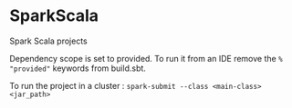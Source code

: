 # SparkScala
Spark Scala projects

Dependency scope is set to provided. To run it from an IDE remove the ```% "provided"``` keywords from build.sbt.

To run the project in a cluster :
```spark-submit --class <main-class> <jar_path>```


